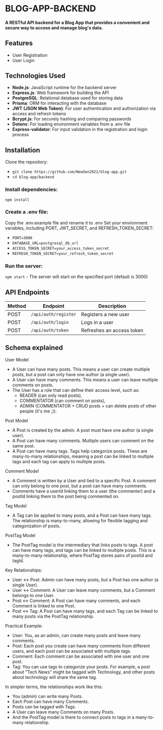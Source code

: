 # BLOG-APP-BACKEND
#### A RESTful API backend for a Blog App that provides a convenient and secure way to access and manage blog's data.

## Features
- User Registration
- User Login

## Technologies Used
- **Node.js**: JavaScript runtime for the backend server
- **Express.js**: Web framework for building the API
- **PostgreSQL**: Relational database used for storing data
- **Prisma**: ORM for interacting with the database
- **JWT (JSON Web Token)**: For user authentication and authorization via access and refresh tokens
- **Bcrypt.js**: For securely hashing and comparing passwords
- **Dotenv**: For loading environment variables from a .env file
- **Express-validator**: For input validation in the registration and login process

## Installation
Clone the repository:
- `git clone https://github.com/NewGen2022/blog-app.git`
- `cd blog-app/backend`
### Install dependencies:
`npm install`
### Create a .env file:
Copy the .env.example file and rename it to .env
Set your environment variables, including PORT, JWT_SECRET, and REFRESH_TOKEN_SECRET:
- `PORT=3000`
- `DATABASE_URL=postgresql_db_url`
- `ACCESS_TOKEN_SECRET=your_access_token_secret`
- `REFRESH_TOKEN_SECRET=your_refresh_token_secret`
### Run the server:
`npm start` -
The server will start on the specified port (default is 3000)

## API Endpoints
| Method | Endpoint             | Description                       |
|--------|----------------------|-----------------------------------|
| POST   | `/api/auth/register` | Registers a new user              |
| POST   | `/api/auth/login`    | Logs in a user                    |
| POST   | `/api/auth/token`    | Refreshes an access token         |


## Schema explained

User Model
- A User can have many posts. This means a user can create multiple posts, but a post can only have one author (a single user).
- A User can have many comments. This means a user can leave multiple comments on posts.
- The User has a role that can define their access level, such as:
  - READER (can only read posts),
  - COMMENTATOR (can comment on posts),
  - ADMIN (COMMENTATOR + CRUD posts + can delete posts of other people (it's me ;)).

Post Model
- A Post is created by the admin. A post must have one author (a single user).
- A Post can have many comments. Multiple users can comment on the same post.
- A Post can have many tags. Tags help categorize posts. These are many-to-many relationships, meaning a post can be linked to multiple tags and each tag can apply to multiple posts.

Comment Model
- A Comment is written by a User and tied to a specific Post. A comment can only belong to one post, but a post can have many comments.
- Comments have a userId linking them to a user (the commenter) and a postId linking them to the post being commented on.
    
Tag Model
- A Tag can be applied to many posts, and a Post can have many tags. The relationship is many-to-many, allowing for flexible tagging and categorization of posts.
    
PostTag Model
- The PostTag model is the intermediary that links posts to tags. A post can have many tags, and tags can be linked to multiple posts. This is a many-to-many relationship, where PostTag stores pairs of postId and tagId.
    
Key Relationships:
- User ↔ Post: Admin can have many posts, but a Post has one author (a single User).
- User ↔ Comment: A User can leave many comments, but a Comment belongs to one User.
- Post ↔ Comment: A Post can have many comments, and each Comment is linked to one Post.
- Post ↔ Tag: A Post can have many tags, and each Tag can be linked to many posts via the PostTag relationship.
    
Practical Example:
- User: You, as an admin, can create many posts and leave many comments.
- Post: Each post you create can have many comments from different users, and each post can be associated with multiple tags.
- Comment: Each comment can be associated with one user and one post.
- Tag: You can use tags to categorize your posts. For example, a post about "Tech News" might be tagged with Technology, and other posts about technology will share the same tag.
  
In simpler terms, the relationships work like this:
- You (admin) can write many Posts.
- Each Post can have many Comments.
- Posts can be tagged with Tags.
- A User can leave many Comments on many Posts.
- And the PostTag model is there to connect posts to tags in a many-to-many relationship.


